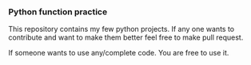### Python function practice

This repository contains my few python projects.
If any one wants to contribute and want to make them better feel free to make pull request.

If someone wants to use any/complete code. You are free to use it.